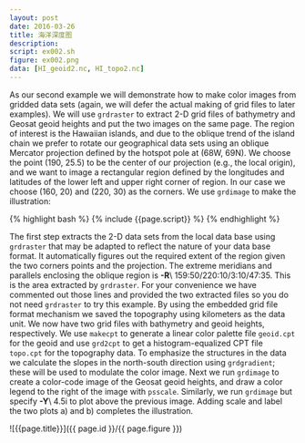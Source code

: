 ```yaml
---
layout: post
date: 2016-03-26
title: 海洋深度图
description:
script: ex002.sh
figure: ex002.png
data: [HI_geoid2.nc, HI_topo2.nc]
---
```


As our second example we will demonstrate how to make color images from
gridded data sets (again, we will defer the actual making of grid files
to later examples). We will use `grdraster` to extract 2-D grid files
of bathymetry and Geosat geoid heights and put the two images on the
same page. The region of interest is the Hawaiian islands, and due to
the oblique trend of the island chain we prefer to rotate our
geographical data sets using an oblique Mercator projection defined by
the hotspot pole at (68W, 69N). We choose the point (190, 25.5) to be
the center of our projection (e.g., the local origin), and we want to
image a rectangular region defined by the longitudes and latitudes of
the lower left and upper right corner of region. In our case we choose
(160, 20) and (220, 30) as the corners. We use
`grdimage` to make the illustration:

{% highlight bash %}
{% include {{page.script}} %}
{% endhighlight %}

The first step extracts the 2-D data sets from the local data base using
`grdraster` that may be adapted to reflect
the nature of your data base format. It automatically figures out the
required extent of the region given the two corners points and the
projection. The extreme meridians and parallels enclosing the oblique
region is **-R**\ 159:50/220:10/3:10/47:35. This is the area extracted
by `grdraster`. For your convenience
we have commented out those lines and provided the two extracted files
so you do not need `grdraster` to try
this example. By using the embedded grid file format mechanism we saved
the topography using kilometers as the data unit. We now have two grid
files with bathymetry and geoid heights, respectively. We use
`makecpt` to generate a linear color
palette file `geoid.cpt` for the geoid and use
`grd2cpt` to get a histogram-equalized
CPT file `topo.cpt` for the topography data. To emphasize the structures in the
data we calculate the slopes in the north-south direction using
`grdgradient`; these will be used to
modulate the color image. Next we run
`grdimage` to create a color-code image
of the Geosat geoid heights, and draw a color legend to the right of the
image with `psscale`. Similarly, we run
`grdimage` but specify **-Y**\ 4.5i to
plot above the previous image. Adding scale and label the two plots a)
and b) completes the illustration.

![{{page.title}}]({{ page.id }}/{{ page.figure }})
